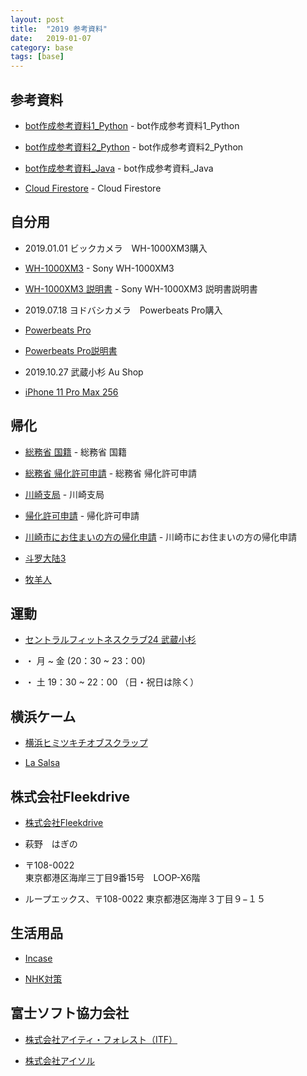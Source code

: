 ```yaml
---
layout: post
title:  "2019 参考資料"
date:   2019-01-07
category: base
tags: [base]
---
```


## 参考資料

- [bot作成参考資料1_Python](https://github.com/dmtx97/supreme/blob/master/main.py) - bot作成参考資料1_Python

- [bot作成参考資料2_Python](https://github.com/zweed4u/Supreme) - bot作成参考資料2_Python

- [bot作成参考資料_Java](https://github.com/DrExpresso/SupremeAIO) - bot作成参考資料_Java

- [Cloud Firestore](https://firebase.google.com/docs/firestore/quickstart?hl=ja) - Cloud Firestore

## 自分用

- 2019.01.01 ビックカメラ　WH-1000XM3購入

- [WH-1000XM3](https://www.sony.jp/headphone/products/WH-1000XM3/) - Sony WH-1000XM3

- [WH-1000XM3 説明書](https://helpguide.sony.net/mdr/wh1000xm3/v1/zh-tw/print.pdf) - Sony WH-1000XM3 説明書説明書

- 2019.07.18 ヨドバシカメラ　Powerbeats Pro購入

- [Powerbeats Pro](https://www.beatsbydre.com/jp/earphones/powerbeats-pro)  

- [Powerbeats Pro説明書](https://www.beatsbydre.com/jp/support/how-to/set-up-and-use-powerbeats3-wireless) 

- 2019.10.27 武蔵小杉 Au Shop

- [iPhone 11 Pro Max 256](https://www.apple.com/jp/shop/buy-iphone/iphone-11-pro/6.5%E3%82%A4%E3%83%B3%E3%83%81%E3%83%87%E3%82%A3%E3%82%B9%E3%83%97%E3%83%AC%E3%82%A4-256gb-%E3%83%9F%E3%83%83%E3%83%89%E3%83%8A%E3%82%A4%E3%83%88%E3%82%B0%E3%83%AA%E3%83%BC%E3%83%B3)

## 帰化

- [総務省 国籍](http://www.moj.go.jp/MINJI/kokuseki.html) - 総務省 国籍

- [総務省 帰化許可申請](http://www.moj.go.jp/ONLINE/NATIONALITY/6-2.html) - 総務省 帰化許可申請

- [川崎支局](https://kankatsu.jp/homukyoku/yokohama-kawasaki/) - 川崎支局

- [帰化許可申請](https://www.shigyo.co.jp/price_list/visa) - 帰化許可申請

- [川崎市にお住まいの方の帰化申請](http://kikasinsei.sakura.ne.jp/houmukyoku/4692.html) - 川崎市にお住まいの方の帰化申請


- [斗罗大陆3](https://m.qu.la/book/13661/6177278.html)

- [牧羊人](https://retty.me/area/PRE13/ARE662/SUB66201/100001492793/)

## 運動

- [セントラルフィットネスクラブ24 武蔵小杉](https://www.central.co.jp/club/musashikosugi/price/)

- ・ 月 ~ 金 (20：30 ~ 23：00)   
- ・ 土 19：30 ~ 22：00 （日・祝日は除く）  


## 横浜ケーム

- [横浜ヒミツキチオブスクラップ](https://realdgame.jp/ajito/yokohama_himitsu/)

- [La Salsa](http://www.mec-markis.jp/mm/shop/detail/?act=MM0976)

## 株式会社Fleekdrive

- [株式会社Fleekdrive](https://www.fleekdrive.co.jp/company/)

- 萩野　はぎの  

- 〒108-0022    
    東京都港区海岸三丁目9番15号　LOOP-X6階
    
- ループエックス、〒108-0022 東京都港区海岸３丁目９−１５

## 生活用品

- [Incase](https://incasejapan.com/)  

- [NHK対策](https://hikkosi-hack.com/nhk/)  


## 富士ソフト協力会社

- [株式会社アイティ・フォレスト（ITF）](https://www.it-forest.co.jp)

- [株式会社アイソル](https://i-sol.co.jp/)